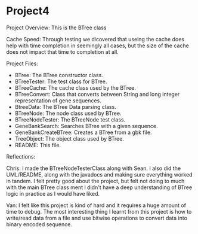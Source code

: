 # Project4

Project Overview:
This is the BTree class 

Cache Speed:
Through testing we dicovered that useing the cache does help with time completion in seemingly all cases, but the size of the cache does not impact that time to completion at all.

Project Files:
- BTree: The BTree constructor class.
- BTreeTester: The test class for BTree.
- BTreeCache: The cache class used by the BTree.
- BTreeConvert: Class that converts between String and long integer representation of gene sequences.
- BtreeData: The BTree Data parsing class.
- BTreeNode: The node class used by BTree.
- BTreeNodeTester: The BTreeNode test class.
- GeneBankSearch: Searches BTree with a given sequence.
- GeneBankCreateBTree: Creates a BTree from a gbk file.
- TreeObject: The object class used by BTree.
- README: This file.

Reflections:

Chris: 
I made the BTreeNodeTesterClass along with Sean. I also did the UML/README, along with the javadocs and making sure everything worked in tandem. I felt pretty good about the project, but felt not doing to much with the main BTree class ment I didn't have a deep understanding of BTree logic in practice as I would have liked.

Van:
I felt like this project is kind of hard and it requires a huge amount of time to debug. The most interesting thing I learnt from this project is how to write/read data from a file and use bitwise operations to convert data into binary encoded sequence.
